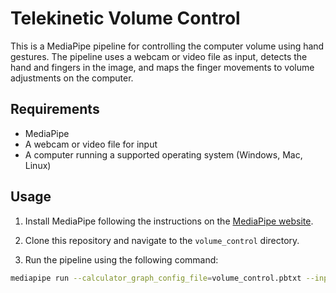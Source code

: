 # Telekinetic Volume Control

This is a MediaPipe pipeline for controlling the computer volume using hand gestures. The pipeline uses a webcam or video file as input, detects the hand and fingers in the image, and maps the finger movements to volume adjustments on the computer.

## Requirements

- MediaPipe
- A webcam or video file for input
- A computer running a supported operating system (Windows, Mac, Linux)

## Usage

1. Install MediaPipe following the instructions on the [MediaPipe website](https://mediapipe.readthedocs.io/en/latest/install.html).

2. Clone this repository and navigate to the `volume_control` directory.

3. Run the pipeline using the following command:
```bash
mediapipe run --calculator_graph_config_file=volume_control.pbtxt --input_stream=input_video:<path_to_input_video> --output_stream=output_video:<path_to_output_video>
